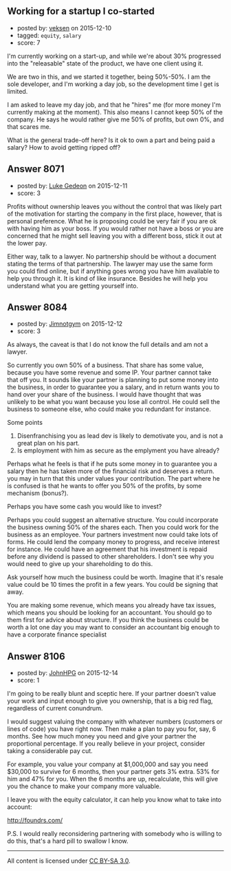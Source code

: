 ## Working for a startup I co-started

- posted by: [veksen](https://stackexchange.com/users/1920994/veksen) on 2015-12-10
- tagged: `equity`, `salary`
- score: 7

I'm currently working on a start-up, and while we're about 30% progressed into the "releasable" state of the product, we have one client using it.

We are two in this, and we started it together, being 50%-50%. I am the sole developer, and I'm working a day job, so the development time I get is limited. 

I am asked to leave my day job, and that he "hires" me (for more money I'm currently making at the moment). This also means I cannot keep 50% of the company. He says he would rather give me 50% of profits, but own 0%, and that scares me.

What is the general trade-off here? Is it ok to own a part and being paid a salary? How to avoid getting ripped off?


## Answer 8071

- posted by: [Luke Gedeon](https://stackexchange.com/users/1119600/luke-gedeon) on 2015-12-11
- score: 3

Profits without ownership leaves you without the control that was likely part of the motivation for starting the company in the first place, however, that is personal preference. What he is proposing could be very fair if you are ok with having him as your boss. If you would rather not have a boss or you are concerned that he might sell leaving you with a different boss, stick it out at the lower pay.

Either way, talk to a lawyer. No partnership should be without a document stating the terms of that partnership. The lawyer may use the same form you could find online, but if anything goes wrong you have him available to help you through it. It is kind of like insurance. Besides he will help you understand what you are getting yourself into.


## Answer 8084

- posted by: [Jimnotgym](https://stackexchange.com/users/7461839/jimnotgym) on 2015-12-12
- score: 3

As always, the caveat is that I do not know the full details and am not a lawyer.

So currently you own 50% of a business. That share has some value, because you have some revenue and some IP. Your partner cannot take that off you. It sounds like your partner is planning to put some money into the business, in order to guarantee you a salary, and in return wants you to hand over your share of the business. I would have thought that was unlikely to be what you want because you lose all control. He could sell the business to someone else, who could make you redundant for instance.

Some points
1) Disenfranchising you as lead dev is likely to demotivate you, and is not a great plan on his part.
2) Is employment with him as secure as the emplyment you have already?

Perhaps what he feels is that if he puts some money in to guarantee you a salary then he has taken more of the financial risk and deserves a return. you may in turn that this under values your contribution. The part where he is confused is that he wants to offer you 50% of the profits, by some mechanism (bonus?). 

Perhaps you have some cash you would like to invest?

Perhaps you could suggest an alternative structure. You could incorporate the business owning 50% of the shares each. Then you could work for the business as an employee. Your partners investment now could take lots of forms. He could lend the company money to progress, and receive interest for instance. He could have an agreement that his investment is repaid before any dividend is passed to other shareholders. I don't see why you would need to give up your shareholding to do this.

Ask yourself how much the business could be worth. Imagine that it's resale value could be 10 times the profit in a few years. You could be signing that away.

You are making some revenue, which means you already have tax issues, which means you should be looking for an accountant. You should go to them first for advice about structure. If you think the business could be worth a lot one day  you may want to consider an accountant big enough to have a corporate finance specialist



## Answer 8106

- posted by: [JohnHPG](https://stackexchange.com/users/1435881/johnhpg) on 2015-12-14
- score: 1

I'm going to be really blunt and sceptic here. If your partner doesn't value your work and input enough to give you ownership, that is a big red flag, regardless of current conundrum. 

I would suggest valuing the company with whatever numbers (customers or lines of code) you have right now. Then make a plan to pay you for, say, 6 months. See how much money you need and give your partner the proportional percentage. If you really believe in your project, consider taking a considerable pay cut.

For example, you value your company at $1,000,000 and say you need $30,000 to survive for 6 months, then your partner gets 3% extra. 53% for him and 47% for you. When the 6 months are up, recalculate, this will give you the chance to make your company more valuable.

I leave you with the equity calculator, it can help you know what to take into account:

http://foundrs.com/

P.S. I would really reconsidering partnering with somebody who is willing to do this, that's a hard pill to swallow I know.



---

All content is licensed under [CC BY-SA 3.0](https://creativecommons.org/licenses/by-sa/3.0/).
